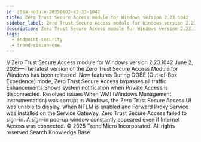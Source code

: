 ```yaml
---
id: ztsa-module-20250602-v2-33-1042
title: Zero Trust Secure Access module for Windows version 2.23.1042
sidebar_label: Zero Trust Secure Access module for Windows version 2.23.1042
description: Zero Trust Secure Access module for Windows version 2.23.1042
tags:
  - endpoint-security
  - trend-vision-one
---
```


/*<![CDATA[*/ $('#title').html($('meta[name=map-description]').attr('content')); /*]]>*/ Zero Trust Secure Access module for Windows version 2.23.1042 June 2, 2025—The latest version of the Zero Trust Secure Access Module for Windows has been released. New features During OOBE (Out-of-Box Experience) mode, Zero Trust Secure Access bypasses all traffic. Enhancements Shows system notification when Private Access is disconnected. Resolved issues When WMI (Windows Management Instrumentation) was corrupt in Windows, the Zero Trust Secure Access UI was unable to display. When NTLM is enabled and Forward Proxy Service was installed on the Service Gateway, Zero Trust Secure Access failed to sign-in. A sign-in pop-up window constantly appeared even if Internet Access was connected. © 2025 Trend Micro Incorporated. All rights reserved.Search Knowledge Base